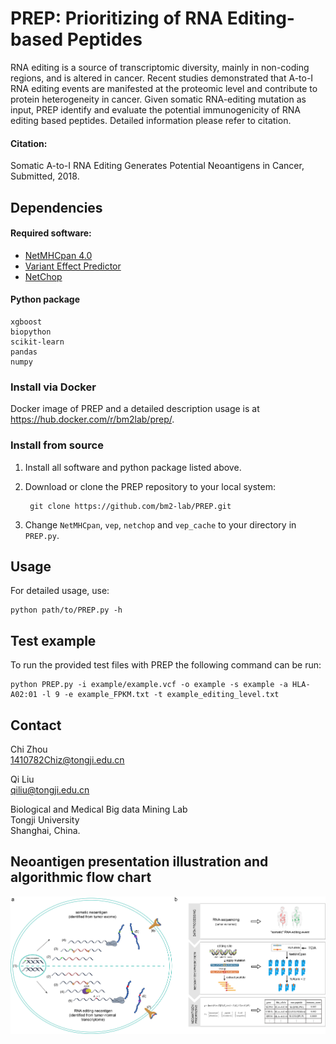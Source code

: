 # PREP: Prioritizing of RNA Editing-based Peptides

RNA editing is a source of transcriptomic diversity, mainly in non-coding regions, and is altered in cancer. Recent studies demonstrated that A-to-I RNA editing events are manifested at the proteomic level and contribute to protein heterogeneity in cancer. Given somatic RNA-editing mutation as input, PREP identify and evaluate the potential immunogenicity of RNA editing based peptides. Detailed information please refer to citation.

#### Citation:
Somatic A-to-I RNA Editing Generates Potential Neoantigens in Cancer, Submitted, 2018.

## Dependencies  

#### Required software:
* [NetMHCpan 4.0](http://www.cbs.dtu.dk/cgi-bin/nph-sw_request?netMHCpan)
* [Variant Effect Predictor](https://github.com/Ensembl/ensembl-vep)
* [NetChop](http://www.cbs.dtu.dk/services/NetChop/)

#### Python package
    xgboost
    biopython
    scikit-learn
    pandas
    numpy
    
### Install via Docker
Docker image of PREP and a detailed description usage is at https://hub.docker.com/r/bm2lab/prep/.


### Install from source
1. Install all software and python package listed above.

2. Download or clone the PREP repository to your local system:

        git clone https://github.com/bm2-lab/PREP.git

2. Change `NetMHCpan`, `vep`, `netchop` and `vep_cache` to your directory in `PREP.py`.



## Usage

For detailed usage, use:

    python path/to/PREP.py -h

## Test example

To run the provided test files with PREP the following command can be run: 

    python PREP.py -i example/example.vcf -o example -s example -a HLA-A02:01 -l 9 -e example_FPKM.txt -t example_editing_level.txt
    
## Contact   

Chi Zhou  
1410782Chiz@tongji.edu.cn 

Qi Liu  
qiliu@tongji.edu.cn

Biological and Medical Big data Mining Lab  
Tongji University    
Shanghai, China. 

## Neoantigen presentation illustration and algorithmic flow chart

![](/doc/PREP_flow_chart.jpg)
